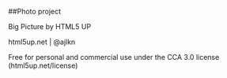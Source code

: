 ##Photo project

Big Picture by HTML5 UP

html5up.net | @ajlkn

Free for personal and commercial use under the CCA 3.0 license (html5up.net/license)
